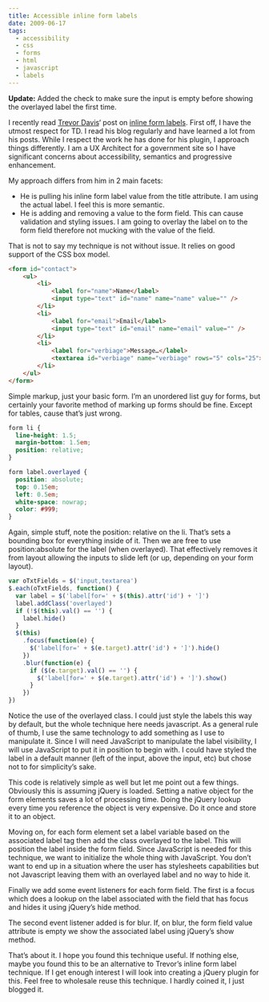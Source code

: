 ```yaml
---
title: Accessible inline form labels
date: 2009-06-17
tags:
  - accessibility
  - css
  - forms
  - html
  - javascript
  - labels
---
```


**Update:** Added the check to make sure the input is empty before showing the overlayed label the first time.

I recently read [Trevor Davis](http://trevordavis.net/)‘ post on [inline form labels](http://trevordavis.net/blog/tutorial/jquery-inline-form-labels/). First off, I have the utmost respect for TD. I read his blog regularly and have learned a lot from his posts. While I respect the work he has done for his plugin, I approach things differently. I am a UX Architect for a government site so I have significant concerns about accessibility, semantics and progressive enhancement.

My approach differs from him in 2 main facets:

- He is pulling his inline form label value from the title attribute. I am using the actual label. I feel this is more semantic.
- He is adding and removing a value to the form field. This can cause validation and styling issues. I am going to overlay the label on to the form field therefore not mucking with the value of the field.

That is not to say my technique is not without issue. It relies on good support of the CSS box model.

```html
<form id="contact">
	<ul>
		<li>
			<label for="name">Name</label>
			<input type="text" id="name" name="name" value="" />
		</li>
		<li>
			<label for="email">Email</label>
			<input type="text" id="email" name="email" value="" />
		</li>
		<li>
			<label for="verbiage">Message…</label>
			<textarea id="verbiage" name="verbiage" rows="5" cols="25"></textarea>
		</li>
	</ul>
</form>
```

Simple markup, just your basic form. I’m an unordered list guy for forms, but certainly your favorite method of marking up forms should be fine. Except for tables, cause that’s just wrong.

```css
form li {
  line-height: 1.5;
  margin-bottom: 1.5em;
  position: relative;
}

form label.overlayed {
  position: absolute;
  top: 0.15em;
  left: 0.5em;
  white-space: nowrap;
  color: #999;
}
```

Again, simple stuff, note the position: relative on the li. That’s sets a bounding box for everything inside of it. Then we are free to use position:absolute for the label (when overlayed). That effectively removes it from layout allowing the inputs to slide left (or up, depending on your form layout).

```js
var oTxtFields = $('input,textarea')
$.each(oTxtFields, function() {
  var label = $('label[for=' + $(this).attr('id') + ']')
  label.addClass('overlayed')
  if (!$(this).val() == '') {
    label.hide()
  }
  $(this)
    .focus(function(e) {
      $('label[for=' + $(e.target).attr('id') + ']').hide()
    })
    .blur(function(e) {
      if ($(e.target).val() == '') {
        $('label[for=' + $(e.target).attr('id') + ']').show()
      }
    })
})
```

Notice the use of the overlayed class. I could just style the labels this way by default, but the whole technique here needs javascript. As a general rule of thumb, I use the same technology to add something as I use to manipulate it. Since I will need JavaScript to manipulate the label visibility, I will use JavaScript to put it in position to begin with. I could have styled the label in a default manner (left of the input, above the input, etc) but chose not to for simplicity’s sake.

This code is relatively simple as well but let me point out a few things. Obviously this is assuming jQuery is loaded. Setting a native object for the form elements saves a lot of processing time. Doing the jQuery lookup every time you reference the object is very expensive. Do it once and store it to an object.

Moving on, for each form element set a label variable based on the associated label tag then add the class overlayed to the label. This will position the label inside the form field. Since JavaScript is needed for this technique, we want to initialize the whole thing with JavaScript. You don’t want to end up in a situation where the user has stylesheets capabilities but not Javascript leaving them with an overlayed label and no way to hide it.

Finally we add some event listeners for each form field. The first is a focus which does a lookup on the label associated with the field that has focus and hides it using jQuery’s hide method.

The second event listener added is for blur. If, on blur, the form field value attribute is empty we show the associated label using jQuery’s show method.

That’s about it. I hope you found this technique useful. If nothing else, maybe you found this to be an alternative to Trevor’s inline form label technique. If I get enough interest I will look into creating a jQuery plugin for this. Feel free to wholesale reuse this technique. I hardly coined it, I just blogged it.

